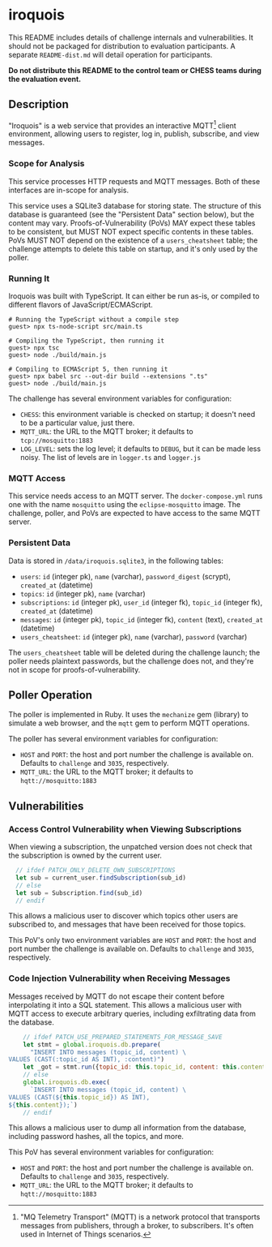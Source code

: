 # iroquois

This README includes details of challenge internals and
vulnerabilities. It should not be packaged for distribution to
evaluation participants. A separate `README-dist.md` will detail operation
for participants.

**Do not distribute this README to the control team or CHESS teams during
the evaluation event.**

## Description

"Iroquois" is a web service that provides an interactive MQTT[^mqtt] client
environment, allowing users to register, log in, publish, subscribe, and
view messages.

[^mqtt]: "MQ Telemetry Transport" (MQTT) is a network protocol that transports
  messages from publishers, through a broker, to subscribers. It's often used
  in Internet of Things scenarios.

### Scope for Analysis

This service processes HTTP requests and MQTT messages. Both of these interfaces
are in-scope for analysis.

This service uses a SQLite3 database for storing state. The structure of this
database is guaranteed (see the "Persistent Data" section below), but the
content may vary. Proofs-of-Vulnerability (PoVs) MAY expect these tables to be
consistent, but MUST NOT expect specific contents in these tables.
PoVs MUST NOT depend on the existence of a `users_cheatsheet` table; the
challenge attempts to delete this table on startup, and it's
only used by the poller.

### Running It

Iroquois was built with TypeScript. It can either be run as-is, or compiled to
different flavors of JavaScript/ECMAScript.

```
# Running the TypeScript without a compile step
guest> npx ts-node-script src/main.ts

# Compiling the TypeScript, then running it
guest> npx tsc
guest> node ./build/main.js

# Compiling to ECMAScript 5, then running it
guest> npx babel src --out-dir build --extensions ".ts"
guest> node ./build/main.js
```

The challenge has several environment variables for configuration:

* `CHESS`: this environment variable is checked on startup; it doesn't need to
  be a particular value, just there.
* `MQTT_URL`: the URL to the MQTT broker; it
  defaults to `tcp://mosquitto:1883`
* `LOG_LEVEL`: sets the log level; it defaults to
  `DEBUG`, but it can be made less noisy. The list of levels are in `logger.ts`
  and `logger.js`

### MQTT Access

This service needs access to an MQTT server. The `docker-compose.yml` runs
one with the name `mosquitto` using the `eclipse-mosquitto` image. The
challenge, poller, and PoVs are expected to have access to the same MQTT
server.

### Persistent Data

Data is stored in `/data/iroquois.sqlite3`, in the following tables:

* `users`: `id` (integer pk), `name` (varchar),
  `password_digest` (scrypt),
  `created_at` (datetime)
* `topics`: `id` (integer pk), `name` (varchar)
* `subscriptions`: `id` (integer pk), `user_id` (integer fk),
  `topic_id` (integer fk),
  `created_at` (datetime)
* `messages`: `id` (integer pk), `topic_id` (integer fk),
  `content` (text),
  `created_at` (datetime)
* `users_cheatsheet`: `id` (integer pk), `name` (varchar),
  `password` (varchar)

The `users_cheatsheet` table will be deleted during the challenge
launch; the poller needs plaintext passwords, but the challenge does not, and
they're not in scope for proofs-of-vulnerability.

## Poller Operation

The poller is implemented in Ruby. It uses the `mechanize` gem (library)
to simulate
a web browser, and the `mqtt` gem to perform MQTT operations.

The poller has several environment variables for configuration:

* `HOST` and `PORT`: the host and port number the challenge is available
  on. Defaults to `challenge` and `3035`, respectively.
* `MQTT_URL`: the URL to the MQTT broker; it defaults to `hqtt://mosquitto:1883`

## Vulnerabilities

### Access Control Vulnerability when Viewing Subscriptions

When viewing a subscription, the unpatched version does not check that
the subscription is owned by the current user.

```js
  // ifdef PATCH_ONLY_DELETE_OWN_SUBSCRIPTIONS
  let sub = current_user.findSubscription(sub_id)
  // else
  let sub = Subscription.find(sub_id)
  // endif
```

This allows a malicious user to discover which topics other users are
subscribed to, and messages that have been received for those topics.

This PoV's only two environment variables are `HOST` and `PORT`:
the host and port number the challenge is available
on. Defaults to `challenge` and `3035`, respectively.

### Code Injection Vulnerability when Receiving Messages

Messages received by MQTT do not escape their content before interpolating
it into a SQL statement. This allows a malicious user with MQTT access
to execute arbitrary
queries, including exfiltrating data from the database.

```js
    // ifdef PATCH_USE_PREPARED_STATEMENTS_FOR_MESSAGE_SAVE
    let stmt = global.iroquois.db.prepare(
      "INSERT INTO messages (topic_id, content) \
VALUES (CAST(:topic_id AS INT), :content)")
    let _got = stmt.run({topic_id: this.topic_id, content: this.content})
    // else
    global.iroquois.db.exec(
      `INSERT INTO messages (topic_id, content) \
VALUES (CAST(${this.topic_id}) AS INT),
${this.content});`)
    // endif
```

This allows a malicious user to dump all information from the database,
including password hashes, all the topics, and more.

This PoV has several environment variables for configuration:

* `HOST` and `PORT`: the host and port number the challenge is available
  on. Defaults to `challenge` and `3035`, respectively.
* `MQTT_URL`: the URL to the MQTT broker; it defaults to `hqtt://mosquitto:1883`